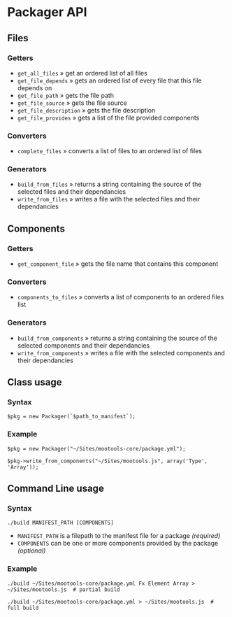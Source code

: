 Packager API
============

Files
-----

### Getters

 * `get_all_files` » get an ordered list of all files
 * `get_file_depends` » gets an ordered list of every file that this file depends on
 * `get_file_path` » gets the file path
 * `get_file_source` » gets the file source
 * `get_file_description` » gets the file description
 * `get_file_provides` » gets a list of the file provided components

### Converters

 * `complete_files` » converts a list of files to an ordered list of files

### Generators

 * `build_from_files` » returns a string containing the source of the selected files and their dependancies
 * `write_from_files` » writes a file with the selected files and their dependancies


Components
----------

### Getters

 * `get_component_file` » gets the file name that contains this component

### Converters

 * `components_to_files` » converts a list of components to an ordered files list

### Generators

 * `build_from_components` » returns a string containing the source of the selected components and their dependancies
 * `write_from_components` » writes a file with the selected components and their dependancies


Class usage
-----------

### Syntax

	$pkg = new Packager(`$path_to_manifest`);

### Example

	$pkg = new Packager("~/Sites/mootools-core/package.yml");
	
	$pkg->write_from_components("~/Sites/mootools.js", array('Type', 'Array'));

Command Line usage
------------------

### Syntax

	./build MANIFEST_PATH [COMPONENTS]

* `MANIFEST_PATH` is a filepath to the manifest file for a package *(required)*
* `COMPONENTS` can be one or more components provided by the package *(optional)*

### Example

	./build ~/Sites/mootools-core/package.yml Fx Element Array > ~/Sites/mootools.js  # partial build
	
	./build ~/Sites/mootools-core/package.yml > ~/Sites/mootools.js  # full build
